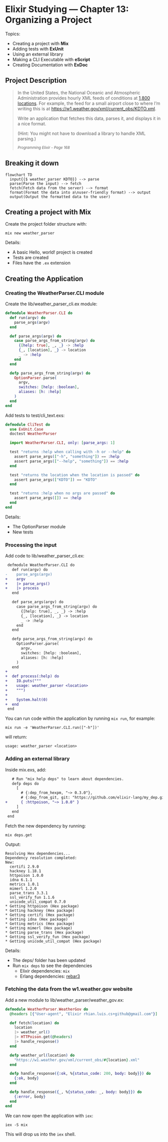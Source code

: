 # Elixir Studying — Chapter 13: Organizing a Project

Topics:

- Creating a project with **Mix**
- Adding tests with **ExUnit**
- Using an external library
- Making a CLI Executable with **eScript**
- Creating Documentation with **ExDoc**

## Project Description

> In the United States, the National Oceanic and Atmospheric Administration provides hourly XML feeds of conditions at [1,800 locations](https://w1.weather.gov/xml/current_obs). For example, the feed for a small airport close to where I’m writing this is at
> https://w1.weather.gov/xml/current_obs/KDTO.xml.
>
> Write an application that fetches this data, parses it, and displays it in a nice format.
>
> (Hint: You might not have to download a library to handle XML parsing.)
>
> _<sup>Programming Elixir - Page 168</sup>_

## Breaking it down

```mermaid
flowchart TD
  input{{$ weather_parser KDTO}} --> parse
  parse(Parse the input) --> fetch
  fetch(Fetch data from the server) --> format
  format(Format the data into a\nuser-friendly format) --> output
  output(Output the formatted data to the user)
```

## Creating a project with **Mix**

Create the project folder structure with:

```console
mix new weather_parser
```

Details:

- A basic Hello, world! project is created
- Tests are created
- Files have the `.ex` extension

## Creating the Application

### Creating the WeatherParser.CLI module

Create the lib/weather_parser_cli.ex module:

```elixir
defmodule WeatherParser.CLI do
  def run(argv) do
    parse_args(argv)
  end

  def parse_args(argv) do
    case parse_args_from_string(argv) do
      {[help: true], _, _} -> :help
      {_, [location], _} -> location
      _ -> :help
    end
  end

  defp parse_args_from_string(argv) do
    OptionParser.parse(
      argv,
      switches: [help: :boolean],
      aliases: [h: :help]
    )
  end
end
```

Add tests to test/cli_text.exs:

```elixir
defmodule CliTest do
  use ExUnit.Case
  doctest WeatherParser

  import WeatherParser.CLI, only: [parse_args: 1]

  test "returns :help when calling with -h or --help" do
    assert parse_args(["-h", "something"]) == :help
    assert parse_args(["--help", "something"]) == :help
  end

  test "returns the location when the location is passed" do
    assert parse_args(["KDTO"]) == "KDTO"
  end

  test "returns :help when no args are passed" do
    assert parse_args([]) == :help
  end
end
```

Details:

- The OptionParser module
- New tests

### Processing the input

Add code to lib/weather_parser_cli.ex:

```diff
 defmodule WeatherParser.CLI do
   def run(argv) do
-    parse_args(argv)
+    argv
+    |> parse_args()
+    |> process
   end

   def parse_args(argv) do
     case parse_args_from_string(argv) do
       {[help: true], _, _} -> :help
       {_, [location], _} -> location
       _ -> :help
     end
   end

   defp parse_args_from_string(argv) do
     OptionParser.parse(
       argv,
       switches: [help: :boolean],
       aliases: [h: :help]
     )
   end
+
+  def process(:help) do
+    IO.puts("""
+    usage: weather_parser <location>
+    """)
+
+    System.halt(0)
+  end
 end
```

You can run code within the application by running `mix run`, for example:

```console
mix run -e 'WeatherParser.CLI.run(["-h"])'
```

will return:

```console
usage: weather_parser <location>
```

### Adding an external library

Inside mix.exs, add:

```diff
   # Run "mix help deps" to learn about dependencies.
   defp deps do
     [
       # {:dep_from_hexpm, "~> 0.3.0"},
       # {:dep_from_git, git: "https://github.com/elixir-lang/my_dep.git", tag: "0.1.0"},
+      { :httpoison, "~> 1.0.0" }
     ]
   end
 end
```

Fetch the new dependency by running:

```console
mix deps.get
```

Output:

```console
Resolving Hex dependencies...
Dependency resolution completed:
New:
  certifi 2.9.0
  hackney 1.18.1
  httpoison 1.0.0
  idna 6.1.1
  metrics 1.0.1
  mimerl 1.2.0
  parse_trans 3.3.1
  ssl_verify_fun 1.1.6
  unicode_util_compat 0.7.0
* Getting httpoison (Hex package)
* Getting hackney (Hex package)
* Getting certifi (Hex package)
* Getting idna (Hex package)
* Getting metrics (Hex package)
* Getting mimerl (Hex package)
* Getting parse_trans (Hex package)
* Getting ssl_verify_fun (Hex package)
* Getting unicode_util_compat (Hex package)
```

Details:

- The deps/ folder has been updated
- Run `mix deps` to see the dependencies
  - Elixir dependencies: `mix`
  - Erlang dependencies: [rebar3](https://github.com/erlang/rebar3)

### Fetching the data from the w1.weather.gov website

Add a new module to lib/weather_parser/weather_gov.ex:

```elixir
defmodule WeatherParser.WeatherGov do
  @headers [{"User-agent", "Elixir rhian.luis.cs+github@gmail.com"}]

  def fetch(location) do
    location
    |> weather_url()
    |> HTTPoison.get(@headers)
    |> handle_response()
  end

  defp weather_url(location) do
    "https://w1.weather.gov/xml/current_obs/#{location}.xml"
  end

  defp handle_response({:ok, %{status_code: 200, body: body}}) do
    {:ok, body}
  end

  defp handle_response({_, %{status_code: _, body: body}}) do
    {:error, body}
  end
end
```

We can now open the application with `iex`:

```console
iex -S mix
```

This will drop us into the `iex` shell.
